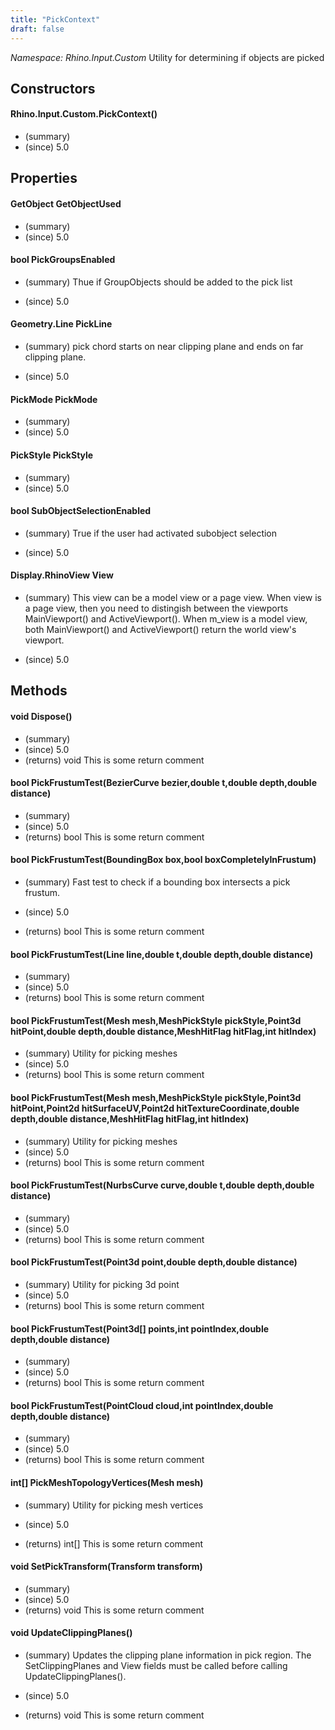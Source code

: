```yaml
---
title: "PickContext"
draft: false
---
```


*Namespace: Rhino.Input.Custom*
 Utility for determining if objects are picked 
## Constructors
#### Rhino.Input.Custom.PickContext()
- (summary) 
- (since) 5.0
## Properties
#### GetObject GetObjectUsed
- (summary) 
- (since) 5.0
#### bool PickGroupsEnabled
- (summary) 
     Thue if GroupObjects should be added to the pick list
     
- (since) 5.0
#### Geometry.Line PickLine
- (summary) 
     pick chord starts on near clipping plane and ends on far clipping plane.
     
- (since) 5.0
#### PickMode PickMode
- (summary) 
- (since) 5.0
#### PickStyle PickStyle
- (summary) 
- (since) 5.0
#### bool SubObjectSelectionEnabled
- (summary) 
     True if the user had activated subobject selection
     
- (since) 5.0
#### Display.RhinoView View
- (summary) 
     This view can be a model view or a page view. When view is a page view,
     then you need to distingish between the viewports MainViewport() and
     ActiveViewport().  When m_view is a model view, both MainViewport() and
     ActiveViewport() return the world view's viewport.
     
- (since) 5.0
## Methods
#### void Dispose()
- (summary) 
- (since) 5.0
- (returns) void This is some return comment
#### bool PickFrustumTest(BezierCurve bezier,double t,double depth,double distance)
- (summary) 
- (since) 5.0
- (returns) bool This is some return comment
#### bool PickFrustumTest(BoundingBox box,bool boxCompletelyInFrustum)
- (summary) 
     Fast test to check if a bounding box intersects a pick frustum.
     
- (since) 5.0
- (returns) bool This is some return comment
#### bool PickFrustumTest(Line line,double t,double depth,double distance)
- (summary) 
- (since) 5.0
- (returns) bool This is some return comment
#### bool PickFrustumTest(Mesh mesh,MeshPickStyle pickStyle,Point3d hitPoint,double depth,double distance,MeshHitFlag hitFlag,int hitIndex)
- (summary) Utility for picking meshes
- (since) 5.0
- (returns) bool This is some return comment
#### bool PickFrustumTest(Mesh mesh,MeshPickStyle pickStyle,Point3d hitPoint,Point2d hitSurfaceUV,Point2d hitTextureCoordinate,double depth,double distance,MeshHitFlag hitFlag,int hitIndex)
- (summary) Utility for picking meshes
- (since) 5.0
- (returns) bool This is some return comment
#### bool PickFrustumTest(NurbsCurve curve,double t,double depth,double distance)
- (summary) 
- (since) 5.0
- (returns) bool This is some return comment
#### bool PickFrustumTest(Point3d point,double depth,double distance)
- (summary) Utility for picking 3d point
- (since) 5.0
- (returns) bool This is some return comment
#### bool PickFrustumTest(Point3d[] points,int pointIndex,double depth,double distance)
- (summary) 
- (since) 5.0
- (returns) bool This is some return comment
#### bool PickFrustumTest(PointCloud cloud,int pointIndex,double depth,double distance)
- (summary) 
- (since) 5.0
- (returns) bool This is some return comment
#### int[] PickMeshTopologyVertices(Mesh mesh)
- (summary) 
     Utility for picking mesh vertices
     
- (since) 5.0
- (returns) int[] This is some return comment
#### void SetPickTransform(Transform transform)
- (summary) 
- (since) 5.0
- (returns) void This is some return comment
#### void UpdateClippingPlanes()
- (summary) 
     Updates the clipping plane information in pick region. The
     SetClippingPlanes and View fields must be called before calling
     UpdateClippingPlanes().
     
- (since) 5.0
- (returns) void This is some return comment
